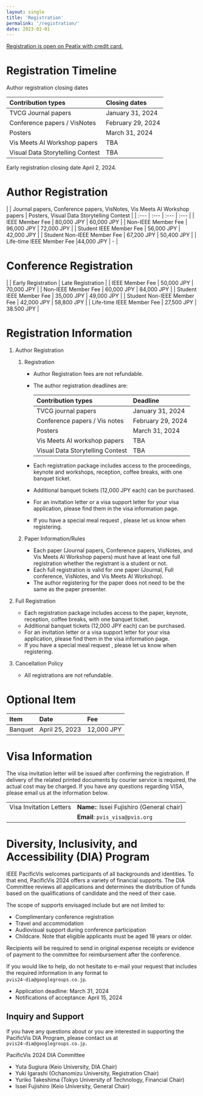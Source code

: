```yaml
---
layout: single
title: 'Registration'
permalink: '/registration/'
date: 2023-02-01
---
```


[Registration is open on Peatix with credit card.](https://pacificvis2024.peatix.com)


# Registration Timeline

Author registration closing dates

| Contribution types | Closing dates |
| :--- | :--- |
| TVCG Journal papers | January 31, 2024 |
| Conference papers / VisNotes | February 29, 2024 |
| Posters | March 31, 2024 |
| Vis Meets AI Workshop papers | TBA |
| Visual Data Storytelling Contest | TBA |

Early registration closing date	  April 2, 2024.


<!--
# Registration Types and Fees

- IEEE member fee is applicable to members of the Visualization Society of Japan (VSJ). 

- If you are a registered attendee of PacificVis 2024, you can attend JapanVis 2024 free of charge. Please note that presenters of JapanVis2024 need to register separately for JapanVis 2024. For more information, [visit the JapanVis website](https://vsj.jp/japanvis2024/en/index.html).
-->


# Author Registration

| | Journal papers, Conference papers, VisNotes, Vis Meets AI Workshop papers | Posters, Visual Data Storytelling Contest |
| :--- | :--- | :--- | :--- |
| IEEE Member Fee | 80,000 JPY | 60,000 JPY |
| Non-IEEE Member Fee | 96,000 JPY | 72,000 JPY |
| Student IEEE Member Fee | 56,000 JPY | 42,000 JPY |
| Student Non-IEEE Member Fee | 67,200 JPY | 50,400 JPY |
| Life-time IEEE Member Fee |44,000 JPY | - |


# Conference Registration

| | Early Registration | Late Registration |
| IEEE Member Fee | 50,000 JPY | 70,000 JPY |
| Non-IEEE Member Fee | 60,000 JPY | 84,000 JPY |
| Student IEEE Member Fee | 35,000 JPY | 49,000 JPY |
| Student Non-IEEE Member Fee | 42,000 JPY | 58,800 JPY |
| Life-time IEEE Member Fee | 27,500 JPY | 38.500 JPY |


# Registration Information

1. Author Registration
    1. Registration
        - Author Registration fees are not refundable.
        - The author registration deadlines are:

            | Contribution types | Deadline |
            | :--- | :--- |
            | TVCG journal papers | January 31, 2024 |
            | Conference papers / Vis notes | February 29, 2024 |
            | Posters | March 31, 2024 |
            | Vis Meets AI workshop papers | TBA |
            | Visual Data Storytelling Contest | TBA |

        - Each registration package includes access to the proceedings, keynote and workshops, reception, coffee breaks, with one banquet ticket.
        - Additional banquet tickets (12,000 JPY each) can be purchased.
        - For an invitation letter or a visa support letter for your visa application, please find them in the visa information page.
        - If you have a special meal request , please let us know when registering.

    1. Paper Information/Rules
        - Each paper (Journal papers, Conference papers, VisNotes, and Vis Meets AI Workshop papers) must have at least one full registration whether the registrant is a student or not.
        - Each full registration is valid for one paper (Journal, Full conference, VisNotes, and Vis Meets AI Workshop).
        - The author registering for the paper does not need to be the same as the paper presenter.

1. Full Registration
    - Each registration package includes access to the paper, keynote, reception, coffee breaks, with one banquet ticket.
    - Additional banquet tickets (12,000 JPY each) can be purchased.
    - For an invitation letter or a visa support letter for your visa application, please find them in the visa information page.
    - If you have a special meal request , please let us know when registering.

1. Cancellation Policy
    - All registrations are not refundable.

# Optional Item

| Item | Date | Fee |
| :--- | :--- | :--- |
| Banquet | April 25, 2023 | 12,000 JPY |


# Visa Information

The visa invitation letter will be issued after confirming the registration. If delivery of the related printed documents by courier service is required, the actual cost may be charged. If you have any questions regarding VISA, please email us at the information below.

| | |
| :--- | :--- |
| Visa Invitation Letters | **Name:**: Issei Fujishiro (General chair)
| | **Email**: `pvis_visa@pvis.org` |

# Diversity, Inclusivity, and Accessibility (DIA) Program

IEEE PacificVis welcomes participants of all backgrounds and identities. To that end, PacificVis 2024 offers a variety of financial supports. The DIA Committee reviews all applications and determines the distribution of funds based on the qualifications of candidate and the need of their case.

The scope of supports envisaged include but are not limited to:
- Complimentary conference registration
- Travel and accommodation
- Audiovisual support during conference participation
- Childcare.
Note that eligible applicants must be aged 18 years or older.

Recipients will be required to send in original expense receipts or evidence of payment to the committee for reimbursement after the conference.

If you would like to help, do not hesitate to e-mail your request that includes the required information in any format to<br/> `pvis24-dia@googlegroups.co.jp`.
- Application deadline: March 31, 2024
- Notifications of acceptance: April 15, 2024

## Inquiry and Support

If you have any questions about or you are interested in supporting the PacificVis DIA Program, please contact us at<br/> `pvis24-dia@googlegroups.co.jp.`

PacificVis 2024 DIA Committee
- Yuta Sugiura (Keio University, DIA Chair)
- Yuki Igarashi (Ochanomizu University, Registration Chair)
- Yuriko Takeshima (Tokyo University of Technology, Financial Chair)
- Issei Fujishiro (Keio University, General Chair)
